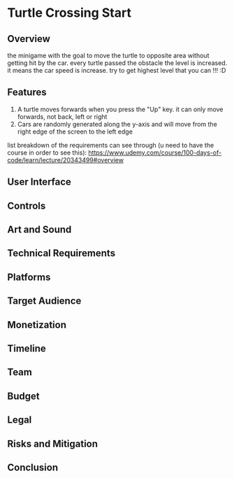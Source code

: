 # Turtle Crossing Start

## Overview
the minigame with the goal to move the turtle to opposite area without getting hit by the car. every turtle passed the obstacle the level is increased. it means the car speed is increase. try to get highest level that you can !!! :D

## Features

<!-- List the main features of the game, such as gameplay mechanics, levels, characters, power-ups, etc. -->
1. A turtle moves forwards when you press the "Up" key. it can only move forwards, not back, left or right
2. Cars are randomly generated along the y-axis and will move from the right edge of the screen to the left edge

list breakdown of the requirements can see through (u need to have the course in order to see this): 
https://www.udemy.com/course/100-days-of-code/learn/lecture/20343499#overview

## User Interface

<!-- Describe the user interface of the game, including menus, buttons, icons, and other visual elements. -->

## Controls

<!-- List the controls for the game, including keyboard keys, mouse clicks, touch gestures, or gamepad buttons. -->

## Art and Sound

<!-- Describe the art style and sound effects/music for the game, including any assets that need to be created or licensed. -->

## Technical Requirements

<!-- List the technical requirements for the game, including the programming language, game engine, libraries, and other tools that will be used. -->

## Platforms

<!-- List the platforms that the game will be developed for, such as desktop, mobile, web, or console. -->

## Target Audience

<!-- Describe the target audience for the game, including age range, gender, interests, and other demographics. -->

## Monetization

<!-- Describe how the game will be monetized, including pricing, in-app purchases, ads, or other revenue streams. -->

## Timeline

<!-- List the milestones and deadlines for the project, including the start and end dates, alpha and beta releases, and final delivery. -->

## Team

<!-- List the members of the development team, including their roles and responsibilities. -->

## Budget

<!-- List the budget for the project, including the costs for development, marketing, and other expenses. -->

## Legal

<!-- List any legal requirements for the game, including licenses, copyrights, trademarks, and other intellectual property. -->

## Risks and Mitigation

<!-- List the risks and challenges for the project, including technical, financial, legal, and other risks, and describe how they will be mitigated. -->

## Conclusion

<!-- Summarize the key points of the game requirement document and provide any additional information or comments. -->